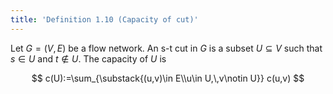 ```yaml
---
title: 'Definition 1.10 (Capacity of cut)'
---
```


Let $G=(V,E)$ be a flow network. An s-t cut in $G$ is a subset
$U\subseteq V$ such that $s\in U$ and $t\notin U$. The capacity of $U$
is

$$
c(U):=\sum_{\substack{(u,v)\in E\\u\in U,\,v\notin U}} c(u,v)
$$
